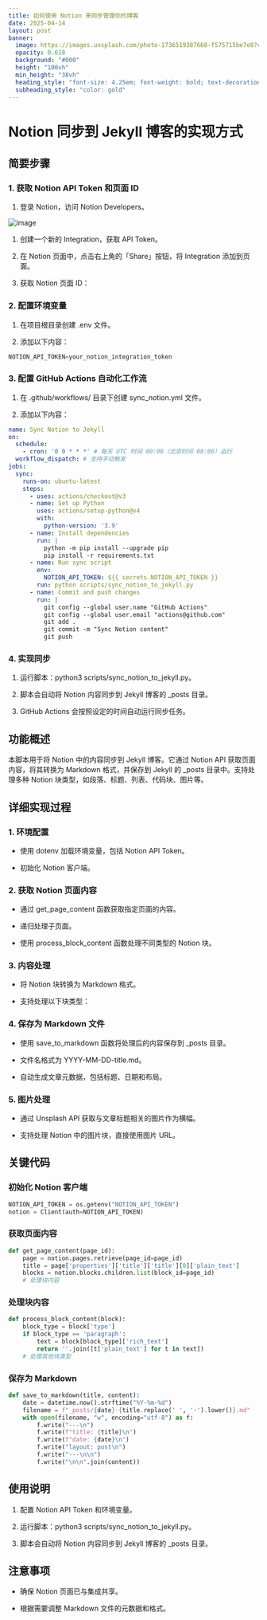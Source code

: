 ```yaml
---
title: 如何使用 Notion 来同步管理你的博客
date: 2025-04-14
layout: post
banner:
  image: https://images.unsplash.com/photo-1736519387668-f575715be7e8?crop=entropy&cs=tinysrgb&fit=max&fm=jpg&ixid=M3w2OTIwMzJ8MHwxfHJhbmRvbXx8fHx8fHx8fDE3NDQ2MDAwNjV8&ixlib=rb-4.0.3&q=80&w=1080
  opacity: 0.618
  background: "#000"
  height: "100vh"
  min_height: "38vh"
  heading_style: "font-size: 4.25em; font-weight: bold; text-decoration: underline"
  subheading_style: "color: gold"
---
```


# Notion 同步到 Jekyll 博客的实现方式

## 简要步骤

### 1. 获取 Notion API Token 和页面 ID

1. 登录 Notion，访问 Notion Developers。

![image](https://prod-files-secure.s3.us-west-2.amazonaws.com/a7a0cc5a-89b9-4cda-8686-1fba0ca52f40/d19c1afe-dea5-4312-9333-786b0ba83054/image.png?X-Amz-Algorithm=AWS4-HMAC-SHA256&X-Amz-Content-Sha256=UNSIGNED-PAYLOAD&X-Amz-Credential=ASIAZI2LB466WYYIKNNU%2F20250414%2Fus-west-2%2Fs3%2Faws4_request&X-Amz-Date=20250414T030745Z&X-Amz-Expires=3600&X-Amz-Security-Token=IQoJb3JpZ2luX2VjEIH%2F%2F%2F%2F%2F%2F%2F%2F%2F%2FwEaCXVzLXdlc3QtMiJHMEUCICfLrndxyIXJsCGr8U8UmGLa41j8PeX7iIsxVkQ9GqWBAiEAkLx2fCPjIVjc7OdCg%2FNSVotVFM2W1i88ZQhrewlHTsUqiAQI%2Bv%2F%2F%2F%2F%2F%2F%2F%2F%2F%2FARAAGgw2Mzc0MjMxODM4MDUiDLWp5gZqpwDSJejtryrcA18PS9GojckM%2Fw3%2Fmz7m0jrnkSWgaaTW1zNQkSG40L0nvhfzELuTIGIfWXk%2BZegK1LAkXFMUdBJ5Zvy8JxXZf%2FviunmYEsVTnF%2F1kwG1yoytd4YMfHCsF%2BHsN8t1GVI2NYA07j9qmTyxJFJ8msIJQnAxhiiYDSJV6SPBJPw8pZPlFQjHdDLA15SvxZmSzZCloNbVQ%2FrT%2BYo6OmdLpLU0%2FxPe4W0A3NleoRlP5dOsxcBLbgg%2Bi%2BjgoTGPDbic0WrpePi1BC994qN%2FX6kDgMz5Qb%2F6PsTusaFphjXBlltBDgPVD2OfaSyQuEzf2CYphi8FNyTju80ZWMUKa%2FC9g6DT6LYTeZHYsACO%2BA6j8Pceor%2F%2BFPY2B9WIgzAhk3bBobfh08wX7cJmd%2FtQhVl4oaHX2MUq5OeJQ1SoW2wZUlA%2FPXhkZ1OUZjE9s%2B1inQFZ1bfjEkUtZzO96HthAenKHCu8Vrx2F6oMzIK5ybCpAU0BtYRHVucZJEugUY5AH3a8vD%2Bm9Z0oegvFGK0YoR1o2oYMR7DRUYidozRb8JVKo4LBvav%2FYnoWMQWka%2FVY39VU6AHAA5PYWk2MR9z7kfKXsSSSKLGg3yWk3Geb%2F%2FgBKm3MZGfavAlWUwUEr%2FXeBej1MKq58b8GOqUBs7HEgAfUvPhPSNPnnzdAWP8KJh0jywfl%2FM%2Bc3p9mDnDrFYm%2BldmwRMdNc1WgeRFsJP3SuBwAO5NzIhvgKjArUSbsogP%2FNLutKyBQSfeID17WjWoHuO22p4YRis7tDWLaPhvUu4G2T5OPTLy4QDmFTRzzWUAGw08SvejWt4YAiUIP%2ByaeajK2uOvq3PI3UUSHFlUINb91r8KwuL6m4%2BZlp%2FPKsWvG&X-Amz-Signature=d86a7a64442ae2aec5ef8fb97f5bf71c4a9c57fc18074a03f4a798599bc62b27&X-Amz-SignedHeaders=host&x-id=GetObject)

1. 创建一个新的 Integration，获取 API Token。

1. 在 Notion 页面中，点击右上角的「Share」按钮，将 Integration 添加到页面。

1. 获取 Notion 页面 ID：


### 2. 配置环境变量

1. 在项目根目录创建 .env 文件。

1. 添加以下内容：

```javascript
NOTION_API_TOKEN=your_notion_integration_token
```

### 3. 配置 GitHub Actions 自动化工作流

1. 在 .github/workflows/ 目录下创建 sync_notion.yml 文件。

1. 添加以下内容：

```yaml
name: Sync Notion to Jekyll
on:
  schedule:
    - cron: '0 0 * * *' # 每天 UTC 时间 00:00（北京时间 08:00）运行
  workflow_dispatch: # 支持手动触发
jobs:
  sync:
    runs-on: ubuntu-latest
    steps:
      - uses: actions/checkout@v3
      - name: Set up Python
        uses: actions/setup-python@v4
        with:
          python-version: '3.9'
      - name: Install dependencies
        run: |
          python -m pip install --upgrade pip
          pip install -r requirements.txt
      - name: Run sync script
        env:
          NOTION_API_TOKEN: ${{ secrets.NOTION_API_TOKEN }}
        run: python scripts/sync_notion_to_jekyll.py
      - name: Commit and push changes
        run: |
          git config --global user.name "GitHub Actions"
          git config --global user.email "actions@github.com"
          git add .
          git commit -m "Sync Notion content"
          git push
```

### 4. 实现同步

1. 运行脚本：python3 scripts/sync_notion_to_jekyll.py。

1. 脚本会自动将 Notion 内容同步到 Jekyll 博客的 _posts 目录。

1. GitHub Actions 会按照设定的时间自动运行同步任务。

## 功能概述

本脚本用于将 Notion 中的内容同步到 Jekyll 博客。它通过 Notion API 获取页面内容，将其转换为 Markdown 格式，并保存到 Jekyll 的 _posts 目录中。支持处理多种 Notion 块类型，如段落、标题、列表、代码块、图片等。

## 详细实现过程

### 1. 环境配置

- 使用 dotenv 加载环境变量，包括 Notion API Token。

- 初始化 Notion 客户端。

### 2. 获取 Notion 页面内容

- 通过 get_page_content 函数获取指定页面的内容。

- 递归处理子页面。

- 使用 process_block_content 函数处理不同类型的 Notion 块。

### 3. 内容处理

- 将 Notion 块转换为 Markdown 格式。

- 支持处理以下块类型：


### 4. 保存为 Markdown 文件

- 使用 save_to_markdown 函数将处理后的内容保存到 _posts 目录。

- 文件名格式为 YYYY-MM-DD-title.md。

- 自动生成文章元数据，包括标题、日期和布局。

### 5. 图片处理

- 通过 Unsplash API 获取与文章标题相关的图片作为横幅。

- 支持处理 Notion 中的图片块，直接使用图片 URL。

## 关键代码

### 初始化 Notion 客户端

```python
NOTION_API_TOKEN = os.getenv("NOTION_API_TOKEN")
notion = Client(auth=NOTION_API_TOKEN)
```

### 获取页面内容

```python
def get_page_content(page_id):
    page = notion.pages.retrieve(page_id=page_id)
    title = page['properties']['title']['title'][0]['plain_text']
    blocks = notion.blocks.children.list(block_id=page_id)
    # 处理块内容
```

### 处理块内容

```python
def process_block_content(block):
    block_type = block['type']
    if block_type == 'paragraph':
        text = block[block_type]['rich_text']
        return ''.join([t['plain_text'] for t in text])
    # 处理其他块类型
```

### 保存为 Markdown

```python
def save_to_markdown(title, content):
    date = datetime.now().strftime("%Y-%m-%d")
    filename = f"_posts/{date}-{title.replace(' ', '-').lower()}.md"
    with open(filename, "w", encoding="utf-8") as f:
        f.write("---\n")
        f.write(f"title: {title}\n")
        f.write(f"date: {date}\n")
        f.write("layout: post\n")
        f.write("---\n\n")
        f.write("\n\n".join(content))
```

## 使用说明

1. 配置 Notion API Token 和环境变量。

1. 运行脚本：python3 scripts/sync_notion_to_jekyll.py。

1. 脚本会自动将 Notion 内容同步到 Jekyll 博客的 _posts 目录。

## 注意事项

- 确保 Notion 页面已与集成共享。

- 根据需要调整 Markdown 文件的元数据和格式。